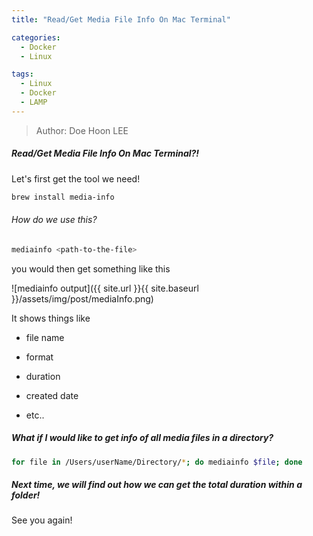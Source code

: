 ```yaml
---
title: "Read/Get Media File Info On Mac Terminal"

categories:
  - Docker
  - Linux

tags:
  - Linux
  - Docker
  - LAMP
---
```


> Author: Doe Hoon LEE

##### Read/Get Media File Info On Mac Terminal?!

Let's first get the tool we need!

```bash
brew install media-info
```

###### How do we use this?

```bash
mediainfo <path-to-the-file>
```

you would then get something like this

![mediainfo output]({{ site.url }}{{ site.baseurl }}/assets/img/post/mediaInfo.png)

It shows things like

* file name

* format

* duration

* created date

* etc..

##### What if I would like to get info of all media files in a directory?

```bash
for file in /Users/userName/Directory/*; do mediainfo $file; done
```

##### Next time, we will find out how we can get the total duration within a folder!

See you again!